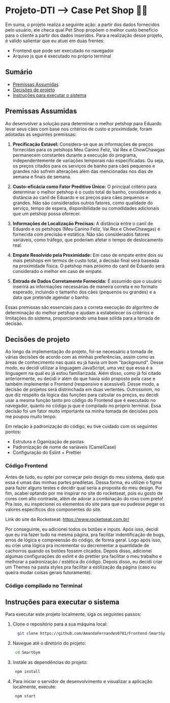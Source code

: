 # Projeto-DTI --> Case Pet Shop  🐶🐾
Em suma, o projeto realiza a seguinte ação: a partir dos dados fornecidos pelo usuário, ele checa qual  Pet Shop propõem o melhor custo benefício para o cliente a partir dos dados inseridos. Para a realização desse projeto, é válido salientar que eu atuei em duas frentes:

- Frontend que pode ser executado no navegador
- Arquivo js que é executado no próprio terminal

## Sumário
- [Premissas Assumidas](#premissas-assumidas)
- [Decisões de projeto](#decisoes-de-projeto)
- [Instruções para executar o sistema](#instrucoes-para-executar-o-projeto)

## Premissas Assumidas

Ao desenvolver a solução para determinar o melhor petshop para Eduardo levar seus cães com base nos critérios de custo e proximidade, foram adotadas as seguintes premissas:

1. **Precificação Estável:** Considera-se que as informações de preços fornecidas para os petshops Meu Canino Feliz, Vai Rex e ChowChawgas permanecem constantes durante a execução do programa, independentemente de variações temporais não especificadas. Ou seja, os preços citados para os serviços de banho para cães pequenos e grandes não sofrem alterações além das mencionadas nos dias de semana e finais de semana.

2. **Custo-eficácia como Fator Preditivo Único:** O principal critério para determinar o melhor petshop é o custo total do banho, considerando a distância ao canil de Eduardo e os preços para cães pequenos e grandes. Não são considerados outros fatores, como qualidade do serviço, tempo de espera, disponibilidade ou comodidades adicionais que um petshop possa oferecer.

3. **Informações de Localização Precisas:** A distância entre o canil de Eduardo e os petshops (Meu Canino Feliz, Vai Rex e ChowChawgas) é fornecida com precisão e estática. Não são considerados fatores variáveis, como tráfego, que poderiam afetar o tempo de deslocamento real.

4. **Empate Resolvido pela Proximidade:** Em caso de empate entre dois ou mais petshops em termos de custo total, a decisão final será baseada na proximidade física. O petshop mais próximo do canil de Eduardo será considerado o melhor em caso de empate.

5. **Entrada de Dados Corretamente Fornecida:** É assumido que o usuário inserirá as informações necessárias de maneira correta e no formato esperado, incluindo o tamanho dos cães (pequenos ou grandes) e a data que pretende agendar o banho.

Essas premissas são essenciais para a correta execução do algoritmo de determinação do melhor petshop e ajudam a estabelecer os critérios e limitações do sistema, proporcionando uma base sólida para a tomada de decisão.

## Decisões de projeto
Ao longo da implementação do projeto, foi-se necessário a tomada de várias decisões de acordo com as minhas preferências, assim como as áreas de conhecimento nas quais eu já havia um bom "background". Desse modo, eu decidi utilizar a linguagem JavaScript, uma vez que essa é a linguagem na qual eu já estou familiarizada. Além disso, como já foi citado anteriormente, eu decidi ir além do que havia sido proposto pela case e também implementei o Frontend (responsivo e acessível). Desse modo, a decisão de projetos será distrinchada em duas vertentes. Outrossmim, no que diz respeito da lógica das funções para calcular os preços, eu decidi usar a mesma função tanto pro código do Frontend que é executado no navegador, quanto no código js que é compilado no próprio terminal. Essa decisão foi um fator muito importante na minha tomada de decisões pois me poupou muito tenpo.

Em relação à padronização do código, eu tive cuidado com os seguintes pontos:

- Estrutura e Oganização de pastas
- Padronização de nome de variáveis (CamelCase)
- Configuração do Eslint + Prettier

### Código Frontend
Antes de tudo, eu optei por começar pelo design do meu sistema, dado que essa é umas das minhas partes prediletas. Dessa forma, eu utilizei o figma para fazer alguns testes e decidir qual seria a proposta do meu design. Por fim, acabei optando por me inspirar no site do rocketseat, pois eu gosto de cores com alto contraste, além de adorar a combinação do roxo com preto! Pra isso, eu inspecionei os elementos do site para que eu pudesse pegar os valores específicos dos componentes do site.

Link do site da Rocketseat: https://www.rocketseat.com.br/

Por conseguinte, eu adicionei todos os botões e inputs. Após isso, decidi que eu iria fazer tudo na mesma página, pra facilitar indentificação de bugs, erros de lógica e compreensão do código, de forma geral. Logo após isso, eu criei uma lógica pra incrementar ou decrementar a quantidade de cachorros quando os botões fossem clicados. Depois disso, adicionei algumas configurações do eslint e do prettier pra facilitar o meu trabalho e melhorar a padronização / estética do código. Depois disso, eu decidi criar um Themes na pasta styles pra facilitar a estilização da página (caso eu queira mudar coisas gerais futuramente).


### Código compilado no Terminal

## Instruções para executar o sistema
Para executar este projeto localmente, siga os seguintes passos:

1. Clone o repositório para a sua máquina local:
   ```bash
     git clone https://github.com/AmandaFernandes0701/Frontend-SmartGym---Projeto-Trainee.git
   
2. Navegue até o diretório do projeto:
   ```bash
    cd SmartGym

3. Instale as dependências do projeto:
   ```bash
    npm install

4. Para iniciar o servidor de desenvolvimento e visualizar a aplicação localmente, execute:
   ```bash
    npm start

